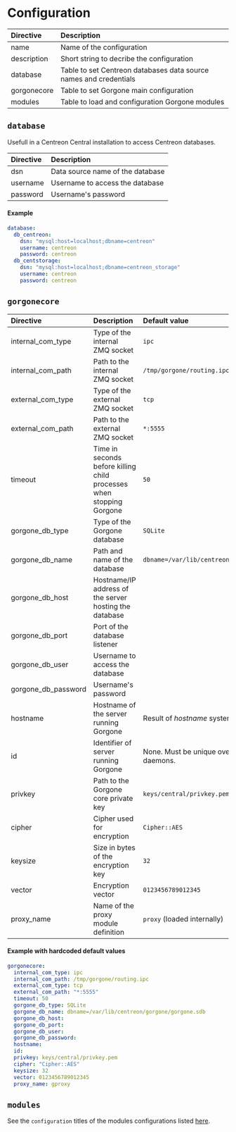 # Configuration

| Directive | Description |
| :- | :- |
| name | Name of the configuration |
| description | Short string to decribe the configuration |
| database | Table to set Centreon databases data source names and credentials  |
| gorgonecore | Table to set Gorgone main configuration |
| modules | Table to load and configuration Gorgone modules |

## `database`

Usefull in a Centreon Central installation to access Centreon databases.

| Directive | Description |
| :- | :- |
| dsn | Data source name of the database |
| username | Username to access the database |
| password | Username's password |

#### Example

```yaml
database:
  db_centreon:
    dsn: "mysql:host=localhost;dbname=centreon"
    username: centreon
    password: centreon
  db_centstorage:
    dsn: "mysql:host=localhost;dbname=centreon_storage"
    username: centreon
    password: centreon
```

## `gorgonecore`

| Directive | Description | Default value
| :- | :- | :- |
| internal_com_type | Type of the internal ZMQ socket | `ipc` |
| internal_com_path | Path to the internal ZMQ socket | `/tmp/gorgone/routing.ipc` |
| external_com_type | Type of the external ZMQ socket | `tcp` |
| external_com_path | Path to the external ZMQ socket | `*:5555` |
| timeout | Time in seconds before killing child processes when stopping Gorgone | `50` |
| gorgone_db_type | Type of the Gorgone database | `SQLite` |
| gorgone_db_name | Path and name of the database | `dbname=/var/lib/centreon/gorgone/gorgone.sdb` |
| gorgone_db_host | Hostname/IP address of the server hosting the database |  |
| gorgone_db_port | Port of the database listener |  |
| gorgone_db_user | Username to access the database |  |
| gorgone_db_password | Username's password |  |
| hostname | Hostname of the server running Gorgone | Result of *hostname* system function. |
| id | Identifier of server running Gorgone | None. Must be unique over all Gorgone daemons. |
| privkey | Path to the Gorgone core private key | `keys/central/privkey.pem` |
| cipher | Cipher used for encryption | `Cipher::AES` |
| keysize | Size in bytes of the encryption key | `32` |
| vector | Encryption vector | `0123456789012345` |
| proxy_name | Name of the proxy module definition | `proxy` (loaded internally) |

#### Example with hardcoded default values

```yaml
gorgonecore:
  internal_com_type: ipc
  internal_com_path: /tmp/gorgone/routing.ipc
  external_com_type: tcp
  external_com_path: "*:5555"
  timeout: 50
  gorgone_db_type: SQLite
  gorgone_db_name: dbname=/var/lib/centreon/gorgone/gorgone.sdb
  gorgone_db_host:
  gorgone_db_port:
  gorgone_db_user:
  gorgone_db_password:
  hostname:
  id:
  privkey: keys/central/privkey.pem
  cipher: "Cipher::AES"
  keysize: 32
  vector: 0123456789012345
  proxy_name: gproxy
```

## `modules`

See the `configuration` titles of the modules configurations listed [here](../docs/modules.md).
